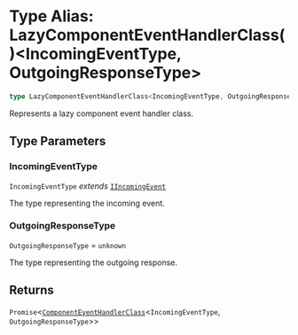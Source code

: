 # Type Alias: LazyComponentEventHandlerClass()\<IncomingEventType, OutgoingResponseType\>

```ts
type LazyComponentEventHandlerClass<IncomingEventType, OutgoingResponseType> = () => Promise<ComponentEventHandlerClass<IncomingEventType, OutgoingResponseType>>;
```

Represents a lazy component event handler class.

## Type Parameters

### IncomingEventType

`IncomingEventType` *extends* [`IIncomingEvent`](../interfaces/IIncomingEvent.md)

The type representing the incoming event.

### OutgoingResponseType

`OutgoingResponseType` = `unknown`

The type representing the outgoing response.

## Returns

`Promise`\<[`ComponentEventHandlerClass`](ComponentEventHandlerClass.md)\<`IncomingEventType`, `OutgoingResponseType`\>\>
